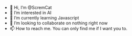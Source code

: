 - 👋 Hi, I’m @ScremCat
- 👀 I’m interested in AI
- 🌱 I’m currently learning Javascript
- 💞️ I’m looking to collaborate on nothing right now
- 📫 How to reach me. You can only find me if I want you to.

<!---
ScremCat/ScremCat is a ✨ special ✨ repository because its `README.md` (this file) appears on your GitHub profile.
You can click the Preview link to take a look at your changes.
--->
